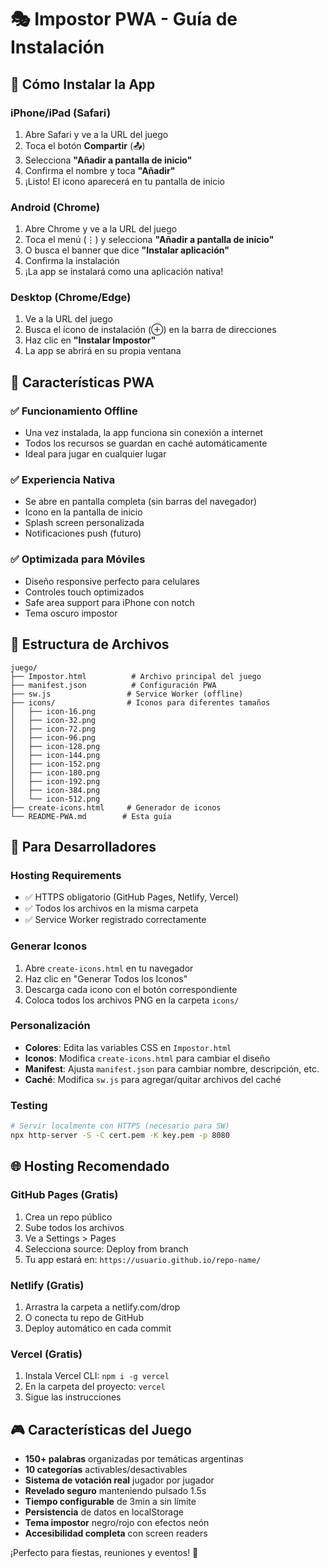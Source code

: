 # 🎭 Impostor PWA - Guía de Instalación

## 📱 Cómo Instalar la App

### **iPhone/iPad (Safari)**
1. Abre Safari y ve a la URL del juego
2. Toca el botón **Compartir** (📤)
3. Selecciona **"Añadir a pantalla de inicio"**
4. Confirma el nombre y toca **"Añadir"**
5. ¡Listo! El icono aparecerá en tu pantalla de inicio

### **Android (Chrome)**
1. Abre Chrome y ve a la URL del juego
2. Toca el menú (⋮) y selecciona **"Añadir a pantalla de inicio"**
3. O busca el banner que dice **"Instalar aplicación"**
4. Confirma la instalación
5. ¡La app se instalará como una aplicación nativa!

### **Desktop (Chrome/Edge)**
1. Ve a la URL del juego
2. Busca el ícono de instalación (⊕) en la barra de direcciones
3. Haz clic en **"Instalar Impostor"**
4. La app se abrirá en su propia ventana

## 🚀 Características PWA

### ✅ **Funcionamiento Offline**
- Una vez instalada, la app funciona sin conexión a internet
- Todos los recursos se guardan en caché automáticamente
- Ideal para jugar en cualquier lugar

### ✅ **Experiencia Nativa**
- Se abre en pantalla completa (sin barras del navegador)
- Icono en la pantalla de inicio
- Splash screen personalizada
- Notificaciones push (futuro)

### ✅ **Optimizada para Móviles**
- Diseño responsive perfecto para celulares
- Controles touch optimizados
- Safe area support para iPhone con notch
- Tema oscuro impostor

## 📁 Estructura de Archivos

```
juego/
├── Impostor.html          # Archivo principal del juego
├── manifest.json          # Configuración PWA
├── sw.js                 # Service Worker (offline)
├── icons/                # Iconos para diferentes tamaños
│   ├── icon-16.png
│   ├── icon-32.png
│   ├── icon-72.png
│   ├── icon-96.png
│   ├── icon-128.png
│   ├── icon-144.png
│   ├── icon-152.png
│   ├── icon-180.png
│   ├── icon-192.png
│   ├── icon-384.png
│   └── icon-512.png
├── create-icons.html     # Generador de iconos
└── README-PWA.md        # Esta guía
```

## 🔧 Para Desarrolladores

### **Hosting Requirements**
- ✅ HTTPS obligatorio (GitHub Pages, Netlify, Vercel)
- ✅ Todos los archivos en la misma carpeta
- ✅ Service Worker registrado correctamente

### **Generar Iconos**
1. Abre `create-icons.html` en tu navegador
2. Haz clic en "Generar Todos los Iconos"
3. Descarga cada icono con el botón correspondiente
4. Coloca todos los archivos PNG en la carpeta `icons/`

### **Personalización**
- **Colores**: Edita las variables CSS en `Impostor.html`
- **Iconos**: Modifica `create-icons.html` para cambiar el diseño
- **Manifest**: Ajusta `manifest.json` para cambiar nombre, descripción, etc.
- **Caché**: Modifica `sw.js` para agregar/quitar archivos del caché

### **Testing**
```bash
# Servir localmente con HTTPS (necesario para SW)
npx http-server -S -C cert.pem -K key.pem -p 8080
```

## 🌐 Hosting Recomendado

### **GitHub Pages (Gratis)**
1. Crea un repo público
2. Sube todos los archivos
3. Ve a Settings > Pages
4. Selecciona source: Deploy from branch
5. Tu app estará en: `https://usuario.github.io/repo-name/`

### **Netlify (Gratis)**
1. Arrastra la carpeta a netlify.com/drop
2. O conecta tu repo de GitHub
3. Deploy automático en cada commit

### **Vercel (Gratis)**
1. Instala Vercel CLI: `npm i -g vercel`
2. En la carpeta del proyecto: `vercel`
3. Sigue las instrucciones

## 🎮 Características del Juego

- **150+ palabras** organizadas por temáticas argentinas
- **10 categorías** activables/desactivables
- **Sistema de votación real** jugador por jugador
- **Revelado seguro** manteniendo pulsado 1.5s
- **Tiempo configurable** de 3min a sin límite
- **Persistencia** de datos en localStorage
- **Tema impostor** negro/rojo con efectos neón
- **Accesibilidad completa** con screen readers

¡Perfecto para fiestas, reuniones y eventos! 🎉
